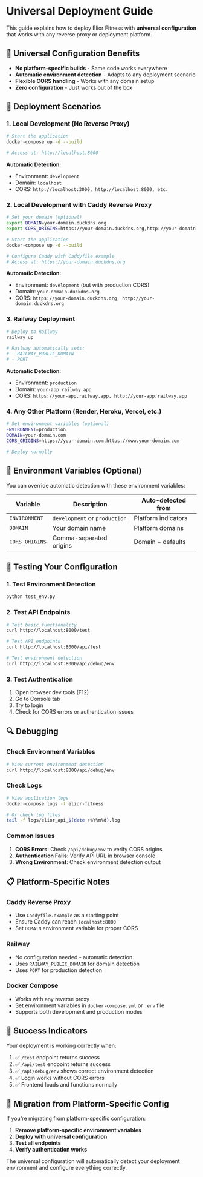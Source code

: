 # Universal Deployment Guide

This guide explains how to deploy Elior Fitness with **universal configuration** that works with any reverse proxy or deployment platform.

## 🎯 Universal Configuration Benefits

- **No platform-specific builds** - Same code works everywhere
- **Automatic environment detection** - Adapts to any deployment scenario
- **Flexible CORS handling** - Works with any domain setup
- **Zero configuration** - Just works out of the box

## 🚀 Deployment Scenarios

### 1. Local Development (No Reverse Proxy)
```bash
# Start the application
docker-compose up -d --build

# Access at: http://localhost:8000
```

**Automatic Detection:**
- Environment: `development`
- Domain: `localhost`
- CORS: `http://localhost:3000, http://localhost:8000, etc.`

### 2. Local Development with Caddy Reverse Proxy
```bash
# Set your domain (optional)
export DOMAIN=your-domain.duckdns.org
export CORS_ORIGINS=https://your-domain.duckdns.org,http://your-domain.duckdns.org

# Start the application
docker-compose up -d --build

# Configure Caddy with Caddyfile.example
# Access at: https://your-domain.duckdns.org
```

**Automatic Detection:**
- Environment: `development` (but with production CORS)
- Domain: `your-domain.duckdns.org`
- CORS: `https://your-domain.duckdns.org, http://your-domain.duckdns.org`

### 3. Railway Deployment
```bash
# Deploy to Railway
railway up

# Railway automatically sets:
# - RAILWAY_PUBLIC_DOMAIN
# - PORT
```

**Automatic Detection:**
- Environment: `production`
- Domain: `your-app.railway.app`
- CORS: `https://your-app.railway.app, http://your-app.railway.app`

### 4. Any Other Platform (Render, Heroku, Vercel, etc.)
```bash
# Set environment variables (optional)
ENVIRONMENT=production
DOMAIN=your-domain.com
CORS_ORIGINS=https://your-domain.com,https://www.your-domain.com

# Deploy normally
```

## 🔧 Environment Variables (Optional)

You can override automatic detection with these environment variables:

| Variable | Description | Auto-detected from |
|----------|-------------|-------------------|
| `ENVIRONMENT` | `development` or `production` | Platform indicators |
| `DOMAIN` | Your domain name | Platform domains |
| `CORS_ORIGINS` | Comma-separated origins | Domain + defaults |

## 🧪 Testing Your Configuration

### 1. Test Environment Detection
```bash
python test_env.py
```

### 2. Test API Endpoints
```bash
# Test basic functionality
curl http://localhost:8000/test

# Test API endpoints
curl http://localhost:8000/api/test

# Test environment detection
curl http://localhost:8000/api/debug/env
```

### 3. Test Authentication
1. Open browser dev tools (F12)
2. Go to Console tab
3. Try to login
4. Check for CORS errors or authentication issues

## 🔍 Debugging

### Check Environment Variables
```bash
# View current environment detection
curl http://localhost:8000/api/debug/env
```

### Check Logs
```bash
# View application logs
docker-compose logs -f elior-fitness

# Or check log files
tail -f logs/elior_api_$(date +%Y%m%d).log
```

### Common Issues

1. **CORS Errors**: Check `/api/debug/env` to verify CORS origins
2. **Authentication Fails**: Verify API URL in browser console
3. **Wrong Environment**: Check environment detection output

## 📋 Platform-Specific Notes

### Caddy Reverse Proxy
- Use `Caddyfile.example` as a starting point
- Ensure Caddy can reach `localhost:8000`
- Set `DOMAIN` environment variable for proper CORS

### Railway
- No configuration needed - automatic detection
- Uses `RAILWAY_PUBLIC_DOMAIN` for domain detection
- Uses `PORT` for production detection

### Docker Compose
- Works with any reverse proxy
- Set environment variables in `docker-compose.yml` or `.env` file
- Supports both development and production modes

## 🎉 Success Indicators

Your deployment is working correctly when:

1. ✅ `/test` endpoint returns success
2. ✅ `/api/test` endpoint returns success  
3. ✅ `/api/debug/env` shows correct environment detection
4. ✅ Login works without CORS errors
5. ✅ Frontend loads and functions normally

## 🔄 Migration from Platform-Specific Config

If you're migrating from platform-specific configuration:

1. **Remove platform-specific environment variables**
2. **Deploy with universal configuration**
3. **Test all endpoints**
4. **Verify authentication works**

The universal configuration will automatically detect your deployment environment and configure everything correctly. 